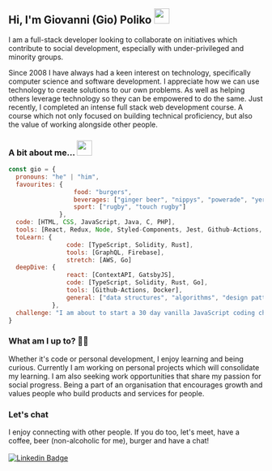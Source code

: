 ## Hi, I'm Giovanni (Gio) Poliko <img src="https://media.giphy.com/media/hvRJCLFzcasrR4ia7z/giphy.gif" width="30px" />

I am a full-stack developer looking to collaborate on initiatives which contribute to social development, especially with under-privileged and minority groups.

Since 2008 I have always had a keen interest on technology, specifically computer science and software development. I appreciate how we can use technology to create solutions to our own problems. As well as helping others leverage technology so they can be empowered to do the same. Just recently, I completed an intense full stack web development course. A course which not only focused on building technical proficiency, but also the value of working alongside other people.

### A bit about me... <img src="https://media.giphy.com/media/fZ91xzFtKWmoJSD4TK/giphy.gif" height="30px" />
```javascript
const gio = {
  pronouns: "he" | "him",
  favourites: {
                  food: "burgers",
                  beverages: ["ginger beer", "nippys", "powerade", "yerba mate"],
                  sport: ["rugby", "touch rugby"]
              },
  code: [HTML, CSS, JavaScript, Java, C, PHP],
  tools: [React, Redux, Node, Styled-Components, Jest, Github-Actions, PostgreSQL, Docker],
  toLearn: {
                code: [TypeScript, Solidity, Rust],
                tools: [GraphQL, Firebase],
                stretch: [AWS, Go]
  deepDive: {
                react: [ContextAPI, GatsbyJS],
                code: [TypeScript, Solidity, Rust, Go],
                tools: [Github-Actions, Docker],
                general: ["data structures", "algorithms", "design patterns"]
            },
  challenge: "I am about to start a 30 day vanilla JavaScript coding challenge"
}
```

### What am I up to? 👨‍💻
Whether it's code or personal development, I enjoy learning and being curious. Currently I am working on personal projects which will consolidate my learning. I am also seeking work opportunities that share my passion for social progress. Being a part of an organisation that encourages growth and values people who build products and services for people.

### Let's chat
I enjoy connecting with other people. If you do too, let's meet, have a coffee, beer (non-alcoholic for me), burger and have a chat!
<br/><br/>
[![Linkedin Badge](https://img.shields.io/badge/-LinkedIn-blue?style=flat-square&logo=Linkedin&logoColor=white&link=https://www.linkedin.com/in/giovannipoliko/)](https://www.linkedin.com/in/giovannipoliko/)
